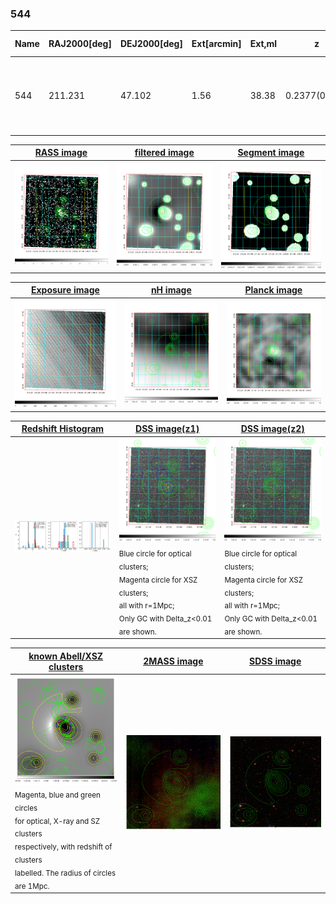 <div STYLE="page-break-after: always;"></div>

### 544

|Name|RAJ2000[deg]|DEJ2000[deg] |Ext[arcmin]| Ext,ml | z | z_src| C|GC(XSZ,Delta_z<0.01)| GC(OPT,Delta_z<0.01)|GC| R_sig[arcmin] | R500[arcmin] | R500[Mpc]| CRsig[c/s] | CR500[c/s] |L500[1E44 erg/s]|F500[1E-12 erg/s/cm^2]| M500[1E14 Msun]|Tx[keV]|Cnt_sig|Beta|Rc[arcmin]|Comment|Alias|
|---|---|---|---|---|---|------|---|--------|---------|----------|---|---|---|---|---|---|---|---|---|---|---|---|---|---|
|544| 211.231| 47.102| 1.56| 38.38| 0.2377(0.005)| z1, z_xsz| B| F20, SPI, Tar| RM, W| A, C, F20, N, SPI, Tar, W| 26.675| 5.238| 1.184| 0.190(0.045)| 0.168(0.040)| 5.757(0.666)| 3.397(0.393)| 5.99(0.32)| 6.98(0.24)| 176.0| 0.897(-0.094+0.071)| 4.174(-0.595+0.444)| -| t031|

|[RASS image](../image/544/544_img.pdf)|[filtered image](../image/544/544_fil.pdf)|[Segment image](../image/544/544_seg.pdf)|
|-------------------|--------------------|-------------------|
| <img src="../image/544/544_img.png" width="300">  | <img src="../image/544/544_fil.png" width="300">   | <img src="../image/544/544_seg.png" width="300">  |

|[Exposure image](../image/544/544_mex.pdf)| [nH image](../image/544/544_nh.pdf)| [Planck image](../image/544/544_p.pdf)|
|-------------------|--------------------|-------------------|
|<img src="../image/544/544_mex.png" width="300">   | <img src="../image/544/544_nh.png" width="300">    | <img src="../image/544/544_p.png" width="300"> |

|[Redshift Histogram](../image/544/544_zg.pdf) | [DSS image(z1)](../image/544/544_dss_z1.pdf)      |  [DSS image(z2)](../image/544/544_dss_z2.pdf)    |
|-------------------|--------------------|-------------------|
|<img src="../image/544/544_zg.png" width="300"> |<img src="../image/544/544_dss_z1.png" width="300"> <sub><br>Blue circle for optical clusters; <br>Magenta circle for XSZ clusters; <br>all with r=1Mpc; <br>Only GC with Delta_z<0.01 are shown. </sub>| <img src="../image/544/544_dss_z2.png" width="300"><sub><br>Blue circle for optical clusters; <br>Magenta circle for XSZ clusters; <br>all with r=1Mpc; <br>Only GC with Delta_z<0.01 are shown. </sub> |

|[known Abell/XSZ clusters](../image/544/544_gc.pdf) | [2MASS image](../image/544/544_2mass.pdf)      |[SDSS image](../image/544/544_sdss.pdf)   |
|-------------------|-------------------|-------------------|
|<img src=../image/544/544_gc.png width="300"> <br><sub>Magenta, blue and green circles <br>for optical, X-ray and SZ clusters <br>respectively, with redshift of clusters <br>labelled. The radius of circles <br>are 1Mpc.</sub>|<img src="../image/544/544_2mass.png" width="300">  | <img src="../image/544/544_sdss.png" width="300">  |




